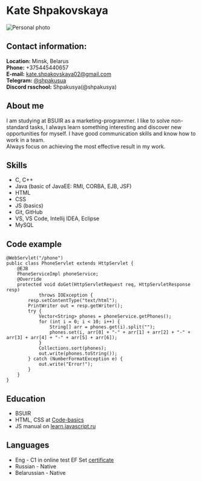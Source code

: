 # Kate Shpakovskaya
![Personal photo](/rsschool-cv/images/persph.jpg)

## Contact information:
**Location:** Minsk,  Belarus  
**Phone:** +375445440657  
**E-mail:** <kate.shpakovskaya02@gmail.com>  
**Telegram:** [@shpakusua](https://t.me/shpakusua)  
**Discord rsschool:** Shpakusya(@shpakusya) 
## About me
I am studying at BSUIR as a marketing-programmer.
I like to solve non-standard tasks, I always learn something interesting and discover new opportunities for myself.
I have good communication skills and know how to work in a team.  
Always focus on achieving the most effective result in my work.
## Skills
* C, C++
* Java (basic of JavaEE: RMI, CORBA, EJB, JSF)
* HTML
* CSS
* JS (basics)
* Git, GitHub
* VS, VS Code, Intellij IDEA, Eclipse
* MySQL
## Code example
```
@WebServlet("/phone")
public class PhoneServlet extends HttpServlet {
    @EJB
    PhoneServiceImpl phoneService;
    @Override
    protected void doGet(HttpServletRequest req, HttpServletResponse resp)
            throws IOException {
        resp.setContentType("text/html");
        PrintWriter out = resp.getWriter();
        try {
            Vector<String> phones = phoneService.getPhones();
            for (int i = 0; i < 10; i++) {
                String[] arr = phones.get(i).split("");
                phones.set(i, arr[0] + "-" + arr[1] + arr[2] + "-" + arr[3] + arr[4] + "-" + arr[5] + arr[6]);
            }
            Collections.sort(phones);
            out.write(phones.toString());
        } catch (NumberFormatException e) {
            out.write("Error!");
        }
    }
}
```
## Education
* BSUIR
* HTML, CSS at [Code-basics](https://ru.code-basics.com/)
* JS manual on [learn.javascript.ru](https://learn.javascript.ru/)

## Languages
* Eng - C1 in online test EF Set [certificate](https://www.efset.org/cert/oAr9fD)
* Russian - Native
* Belarussian - Native